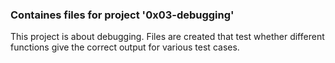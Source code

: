 ### Containes files for project '0x03-debugging'

This project is about debugging. Files are created that test whether different functions give the correct output for various test cases.
